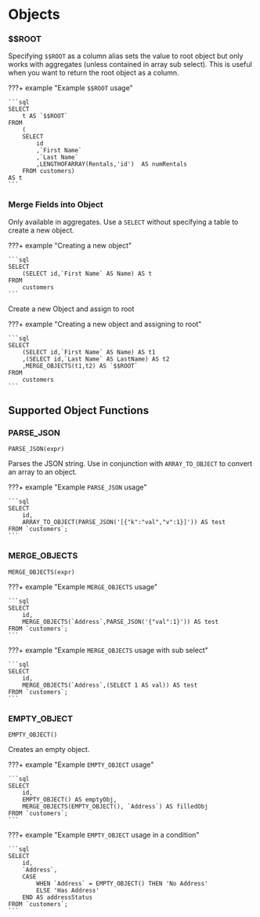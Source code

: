 # Objects

### $$ROOT

Specifying `$$ROOT` as a column alias sets the value to root object but only works with aggregates (unless contained in array sub select). This is useful when you want to return the root object as a column.

???+ example "Example `$$ROOT` usage"

    ```sql
    SELECT 
        t AS `$$ROOT` 
    FROM 
        (
        SELECT 
            id
            ,`First Name`
            ,`Last Name`
            ,LENGTHOFARRAY(Rentals,'id')  AS numRentals 
        FROM customers) 
    AS t
    ```

### Merge Fields into Object

Only available in aggregates. Use a `SELECT` without specifying a table to create a new object.

???+ example "Creating a new object"

    ```sql
    SELECT 
        (SELECT id,`First Name` AS Name) AS t 
    FROM 
        customers
    ```

Create a new Object and assign to root

???+ example "Creating a new object and assigning to root"

    ```sql
    SELECT 
        (SELECT id,`First Name` AS Name) AS t1
        ,(SELECT id,`Last Name` AS LastName) AS t2
        ,MERGE_OBJECTS(t1,t2) AS `$$ROOT`  
    FROM 
        customers
    ```

## Supported Object Functions



### PARSE_JSON

`PARSE_JSON(expr)`

Parses the JSON string. Use in conjunction with `ARRAY_TO_OBJECT` to convert an array to an object.

???+ example "Example `PARSE_JSON` usage"

    ```sql
    SELECT 
        id,
        ARRAY_TO_OBJECT(PARSE_JSON('[{"k":"val","v":1}]')) AS test
    FROM `customers`;
    ```
### MERGE_OBJECTS

`MERGE_OBJECTS(expr)`

???+ example "Example `MERGE_OBJECTS` usage"

    ```sql
    SELECT 
        id,
        MERGE_OBJECTS(`Address`,PARSE_JSON('{"val":1}')) AS test
    FROM `customers`;
    ```

???+ example "Example `MERGE_OBJECTS` usage with sub select"

    ```sql
    SELECT 
        id,
        MERGE_OBJECTS(`Address`,(SELECT 1 AS val)) AS test
    FROM `customers`;
    ```

### EMPTY_OBJECT

`EMPTY_OBJECT()`

Creates an empty object.

???+ example "Example `EMPTY_OBJECT` usage"

    ```sql
    SELECT
        id,
        EMPTY_OBJECT() AS emptyObj,
        MERGE_OBJECTS(EMPTY_OBJECT(), `Address`) AS filledObj
    FROM `customers`;
    ```

???+ example "Example `EMPTY_OBJECT` usage in a condition"

    ```sql
    SELECT
        id,
        `Address`,
        CASE
            WHEN `Address` = EMPTY_OBJECT() THEN 'No Address'
            ELSE 'Has Address'
        END AS addressStatus
    FROM `customers`;
    ```
